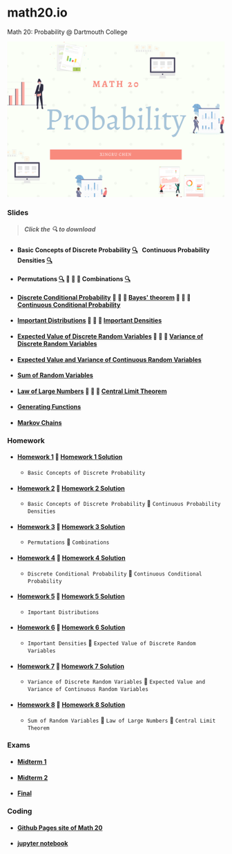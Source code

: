 # math20.io
Math 20: Probability @ Dartmouth College

<p align = "center" >
<img src="./images/Math 20.png" alt="" width="600">
</p>

### Slides 
> ##### Click the :mag: to download

* #### Basic Concepts of Discrete Probability [:mag:](https://github.com/fudab/math20.io/tree/master/slides/M20_Lec1.pdf) &nbsp; Continuous Probability Densities [:mag:](https://github.com/fudab/math20.io/tree/master/slides/M20_Lec2.pdf)
* #### Permutations [:mag:](https://github.com/fudab/math20.io/tree/master/slides/M20_Lec3.pdf) :thought_balloon: :thought_balloon: :thought_balloon: Combinations [:mag:](https://github.com/fudab/math20.io/tree/master/slides/M20_Lec4.pdf)
* #### [Discrete Conditional Probability](https://github.com/fudab/math20.io/tree/master/slides/M20_Lec5A.pdf) :thought_balloon: :thought_balloon: :thought_balloon: [Bayes' theorem](https://github.com/fudab/math20.io/tree/master/slides/M20_Lec5B.pdf) :thought_balloon: :thought_balloon: :thought_balloon: [Continuous Conditional Probability](https://github.com/fudab/math20.io/tree/master/slides/M20_Lec6.pdf)
* #### [Important Distributions](https://github.com/fudab/math20.io/tree/master/slides/M20_Lec7A.pdf) :thought_balloon: :thought_balloon: :thought_balloon: [Important Densities](https://github.com/fudab/math20.io/tree/master/slides/M20_Lec7B.pdf)
* #### [Expected Value of Discrete Random Variables](https://github.com/fudab/math20.io/tree/master/slides/M20_Lec8.pdf) :thought_balloon: :thought_balloon: :thought_balloon: [Variance of Discrete Random Variables](https://github.com/fudab/math20.io/tree/master/slides/M20_Lec9.pdf)
* #### [Expected Value and Variance of Continuous Random Variables](https://github.com/fudab/math20.io/tree/master/slides/M20_Lec10.pdf)
* #### [Sum of Random Variables](https://github.com/fudab/math20.io/tree/master/slides/M20_Lec11.pdf)
* #### [Law of Large Numbers](https://github.com/fudab/math20.io/tree/master/slides/M20_Lec12A.pdf) :thought_balloon: :thought_balloon: :thought_balloon: [Central Limit Theorem](https://github.com/fudab/math20.io/tree/master/slides/M20_Lec12B.pdf)
* #### [Generating Functions](https://github.com/fudab/math20.io/tree/master/slides/M20_Lec13.pdf)
* #### [Markov Chains](https://github.com/fudab/math20.io/tree/master/slides/M20_Lec14.pdf)


### Homework

* #### [Homework 1](https://github.com/fudab/math20.io/tree/master/homework/M20_HW1.pdf)  :email: [Homework 1 Solution](https://github.com/fudab/math20.io/tree/master/homework/solution/M20_HW1_Solution.pdf)  
  * `Basic Concepts of Discrete Probability`
  
* #### [Homework 2](https://github.com/fudab/math20.io/tree/master/homework/M20_HW2.pdf) :email: [Homework 2 Solution](https://github.com/fudab/math20.io/tree/master/homework/solution/M20_HW2_Solution.pdf) 
  * `Basic Concepts of Discrete Probability` :icecream: `Continuous Probability Densities`
  
* #### [Homework 3](https://github.com/fudab/math20.io/tree/master/homework/M20_HW3.pdf) :email: [Homework 3 Solution](https://github.com/fudab/math20.io/tree/master/homework/solution/M20_HW3_Solution.pdf) 
  * `Permutations` :icecream: `Combinations`
  
* #### [Homework 4](https://github.com/fudab/math20.io/tree/master/homework/M20_HW4.pdf) :email: [Homework 4 Solution](https://github.com/fudab/math20.io/tree/master/homework/solution/M20_HW4_Solution.pdf) 
  * `Discrete Conditional Probability` :icecream: `Continuous Conditional Probability`
  
* #### [Homework 5](https://github.com/fudab/math20.io/tree/master/homework/M20_HW5.pdf) :email: [Homework 5 Solution](https://github.com/fudab/math20.io/tree/master/homework/solution/M20_HW5_Solution.pdf) 
  * `Important Distributions`

* #### [Homework 6](https://github.com/fudab/math20.io/tree/master/homework/M20_HW6.pdf) :email: [Homework 6 Solution](https://github.com/fudab/math20.io/tree/master/homework/solution/M20_HW6_Solution.pdf) 
  * `Important Densities` :icecream: `Expected Value of Discrete Random Variables`
  
* #### [Homework 7](https://github.com/fudab/math20.io/tree/master/homework/M20_HW7.pdf) :email: [Homework 7 Solution](https://github.com/fudab/math20.io/tree/master/homework/solution/M20_HW7_Solution.pdf) 
  * `Variance of Discrete Random Variables` :icecream: `Expected Value and Variance of Continuous Random Variables`
  
* #### [Homework 8](https://github.com/fudab/math20.io/tree/master/homework/M20_HW8.pdf) :email: [Homework 8 Solution](https://github.com/fudab/math20.io/tree/master/homework/solution/M20_HW8_Solution.pdf) 
  * `Sum of Random Variables` :icecream: `Law of Large Numbers` :icecream: `Central Limit Theorem`
  
### Exams

* #### [Midterm 1](https://github.com/fudab/math20.io/tree/master/exams/Midterm1.pdf)
* #### [Midterm 2](https://github.com/fudab/math20.io/tree/master/exams/Midterm2.pdf)
* #### [Final](https://github.com/fudab/math20.io/tree/master/exams/Final.pdf)

### Coding

* #### [Github Pages site of Math 20](https://fudab.github.io/math20) 

* #### [jupyter notebook](https://github.com/fudab/math20.io/tree/master/scripts)
